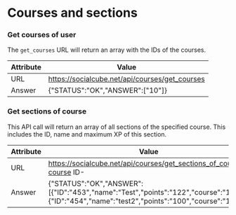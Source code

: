 # Courses and sections

### Get courses of user

The ```get_courses``` URL will return an array with the IDs of the courses.

| Attribute | Value |
| -- | -- |
| URL | https://socialcube.net/api/courses/get_courses |
| Answer | {"STATUS":"OK","ANSWER":["10"]} |

### Get sections of course

This API call will return an array of all sections of the specified course. This includes the ID, name and maximum XP of this section.

| Attribute | Value |
| -- | -- |
| URL | https://socialcube.net/api/courses/get_sections_of_course/-course ID- |
| Answer | {"STATUS":"OK","ANSWER":[{"ID":"453","name":"Test","points":"122","course":"10"},{"ID":"454","name":"test2","points":"100","course":"10"}]} |
